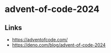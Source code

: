 # advent-of-code-2024

## Links

- <https://adventofcode.com/>
- <https://deno.com/blog/advent-of-code-2024>
